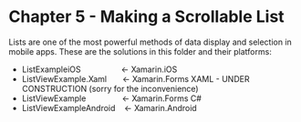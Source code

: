 # Chapter 5 - Making a Scrollable List<br/>
Lists are one of the most powerful methods of data display and selection in mobile apps. These are the solutions in this folder and their platforms:


<ul>
<li>ListExampleiOS&nbsp;&nbsp;&nbsp;&nbsp;&nbsp;&nbsp;&nbsp;&nbsp;&nbsp;&nbsp;&nbsp;&nbsp;&nbsp;&nbsp;&nbsp;&nbsp;&nbsp;&nbsp;<- Xamarin.iOS</li>
<li>ListViewExample.Xaml &nbsp;&nbsp;&nbsp;&nbsp;&nbsp;&nbsp;<- Xamarin.Forms XAML - UNDER CONSTRUCTION (sorry for the inconvenience)</li>
<li>ListViewExample &nbsp;&nbsp;&nbsp;&nbsp;&nbsp;&nbsp;&nbsp;&nbsp;&nbsp;&nbsp;&nbsp;&nbsp;&nbsp;&nbsp;&nbsp;<- Xamarin.Forms C#</li>
<li>ListViewExampleAndroid&nbsp;&nbsp;&nbsp;&nbsp;<- Xamarin.Android</li>  
</ul>
